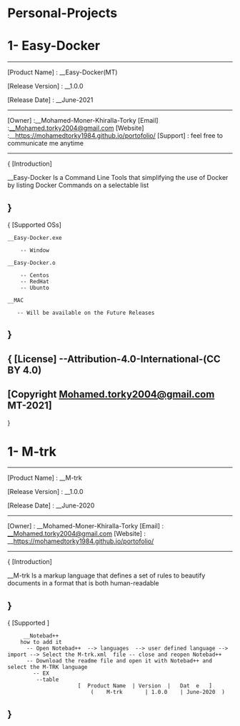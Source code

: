 # Personal-Projects

# 1- Easy-Docker
---------------------------------------------------------

[Product Name]	    : __Easy-Docker(MT) 

[Release Version]   : __1.0.0

[Release Date]	    : __June-2021


---------------------------------------------------------
[Owner]	            :__Mohamed-Moner-Khiralla-Torky
[Email]             :__Mohamed.torky2004@gmail.com
[Website]           :__https://mohamedtorky1984.github.io/portofolio/
[Support]           : feel free to communicate me anytime 

---------------------------------------------------------
{
    [Introduction]

__Easy-Docker 
   Is a  Command Line Tools that simplifying the use of Docker
   by listing Docker Commands on a selectable list 

} 
---------------------------------------------------------
{
    [Supported OSs]

	__Easy-Docker.exe
	
		-- Window  
		
    __Easy-Docker.o 	
	
		-- Centos
		-- RedHat
		-- Ubunto
		
	__MAC

       -- Will be available on the Future Releases 

}
---------------------------------------------------------
{
    [License]
           --Attribution-4.0-International-(CC BY 4.0)
---------------------------------------------------------
[Copyright  Mohamed.torky2004@gmail.com  MT-2021]
---------------------------------------------------------
}

# 1- M-trk
---------------------------------------------------------

[Product Name]	    : __M-trk

[Release Version]   : __1.0.0

[Release Date]	    : __June-2020


---------------------------------------------------------
[Owner]	            : __Mohamed-Moner-Khiralla-Torky
[Email]             : __Mohamed.torky2004@gmail.com
[Website]           : __https://mohamedtorky1984.github.io/portofolio/


---------------------------------------------------------
{
    [Introduction]

__M-trk 
   Is a markup language that defines a set of rules 
   to beautify documents in a format that is both human-readable 

} 
---------------------------------------------------------
{
    [Supported ]

	     __Notebad++
        how to add it 
          -- Open Notebad++  --> languages  --> user defined language --> import --> Select the M-trk.xml  file -- close and reopen Notebad++
          -- Download the readme file and open it with Notebad++ and select the M-TRK language
	        -- EX 
             --table
	                      [  Product Name  | Version  |   Dat  e   ]
                              (    M-trk       | 1.0.0    | June-2020  )
  
}
---------------------------------------------------------
